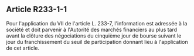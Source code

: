 Article R233-1-1
----
Pour l'application du VII de l'article L. 233-7, l'information est adressée à la
société et doit parvenir à l'Autorité des marchés financiers au plus tard avant
la clôture des négociations du cinquième jour de bourse suivant le jour du
franchissement du seuil de participation donnant lieu à l'application de cet
article.
